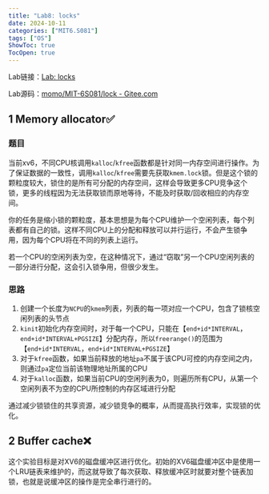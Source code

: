 ```yaml
---
title: "Lab8: locks"
date: 2024-10-11
categories: ["MIT6.S081"]
tags: ["OS"]
ShowToc: true
TocOpen: true
---
```


Lab链接：[Lab: locks](https://pdos.csail.mit.edu/6.S081/2021/labs/lock.html)

Lab源码：[momo/MIT-6S081/lock - Gitee.com](https://gitee.com/Eleutheria666/mit-6s081/tree/lock/)

## 1 Memory allocator:white_check_mark:

### 题目

当前xv6，不同CPU核调用`kalloc`/`kfree`函数都是针对同一内存空间进行操作。为了保证数据的一致性，调用`kalloc`/`kfree`需要先获取`kmem.lock`锁。但是这个锁的颗粒度较大，锁住的是所有可分配的内存空间，这样会导致更多CPU竞争这个锁，更多的线程因为无法获取锁而原地等待，不能及时获取/回收相应的内存空间。

你的任务是缩小锁的颗粒度，基本思想是为每个CPU维护一个空闲列表，每个列表都有自己的锁。这样不同CPU上的分配和释放可以并行运行，不会产生锁争用，因为每个CPU将在不同的列表上运行。

若一个CPU的空闲列表为空，在这种情况下，通过“窃取”另一个CPU空闲列表的一部分进行分配，这会引入锁争用，但很少发生。

### 思路

1. 创建一个长度为`NCPU`的`kmem`列表，列表的每一项对应一个CPU，包含了锁核空闲列表的头节点
2. `kinit`初始化内存空间时，对于每一个CPU，只能在【`end+id*INTERVAL`，`end+id*INTERVAL+PGSIZE`】分配内存，所以`freerange()`的范围为【`end+id*INTERVAL`，`end+id*INTERVAL+PGSIZE`】
3. 对于`kfree`函数，如果当前释放的地址`pa`不属于该CPU可控的内存空间之内，则通过`pa`定位当前该物理地址所属的CPU
4. 对于`kalloc`函数，如果当前CPU的空闲列表为0，则遍历所有CPU，从第一个空闲列表不为空的CPU所控制的内存区域进行分配

通过减少锁锁住的共享资源，减少锁竞争的概率，从而提高执行效率，实现锁的优化。

## 2 Buffer cache:x:

这个实验目标是对XV6的磁盘缓冲区进行优化。初始的XV6磁盘缓冲区中是使用一个LRU链表来维护的，而这就导致了每次获取、释放缓冲区时就要对整个链表加锁，也就是说缓冲区的操作是完全串行进行的。



